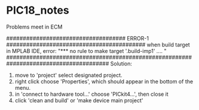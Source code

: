 # PIC18_notes
Problems meet in ECM

#################################### ERROR-1 ##########################################
when build target in MPLAB IDE, error: "*** no rule to make target '.build-imp1' .... "
#######################################################################################
Solution: 
1. move to 'project' select designated project.
2. right click choose 'Properties', which should appear in the bottom of the menu.
3. in 'connect to hardware tool...' choose 'PICkit4...', then close it
4. click 'clean and build' or 'make device main project'
